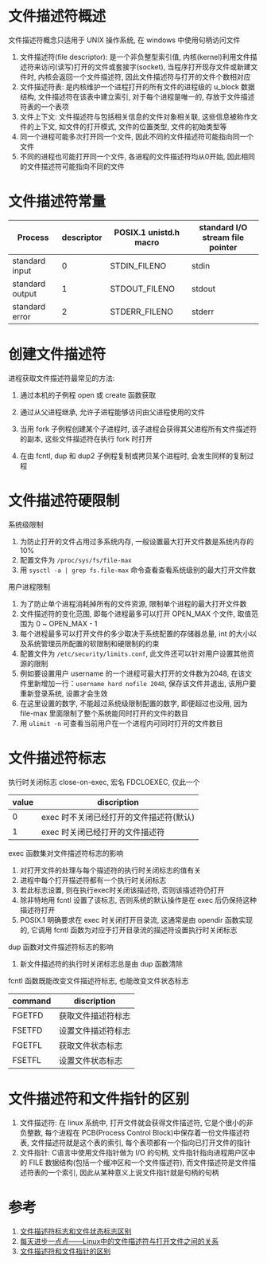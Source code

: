 # 文件描述符概述

文件描述符概念只适用于 UNIX 操作系统, 在 windows 中使用句柄访问文件

1. 文件描述符(file descriptor): 是一个非负整型索引值, 内核(kernel)利用文件描述符来访问(读写)打开的文件或套接字(socket), 当程序打开现存文件或新建文件时, 内核会返回一个文件描述符, 因此文件描述符与打开的文件个数相对应
2. 文件描述符表: 是内核维护一个进程打开的所有文件的进程级的 u_block 数据结构, 文件描述符在该表中建立索引, 对于每个进程是唯一的, 存放于文件描述符表的一个表项
3. 文件上下文: 文件描述符与包括相关信息的文件对象相关联, 这些信息被称作文件的上下文, 如文件的打开模式, 文件的位置类型, 文件的初始类型等
4. 同一个进程可能多次打开同一个文件, 因此不同的文件描述符可能指向同一个文件
5. 不同的进程也可能打开同一个文件, 各进程的文件描述符均从0开始, 因此相同的文件描述符可能指向不同的文件

# 文件描述符常量

| Process         | descriptor | POSIX.1 unistd.h macro | standard I/O stream file pointer |
| --------------- | ---------- | ---------------------- | -------------------------------- |
| standard input  | 0          | STDIN_FILENO           | stdin                            |
| standard output | 1          | STDOUT_FILENO          | stdout                           |
| standard error  | 2          | STDERR_FILENO          | stderr                           |

# 创建文件描述符

进程获取文件描述符最常见的方法:

1. 通过本机的子例程 open 或 create 函数获取
2. 通过从父进程继承, 允许子进程能够访问由父进程使用的文件

1. 当用 fork 子例程创建某个子进程时, 该子进程会获得其父进程所有文件描述符的副本, 这些文件描述符在执行 fork 时打开
2. 在由 fcntl, dup 和 dup2 子例程复制或拷贝某个进程时, 会发生同样的复制过程

# 文件描述符硬限制

系统级限制

1. 为防止打开的文件占用过多系统内存, 一般设置最大打开文件数是系统内存的10%
2. 配置文件为 `/proc/sys/fs/file-max`
3. 用 `sysctl -a | grep fs.file-max` 命令查看查看系统级别的最大打开文件数

用户进程限制

1. 为了防止单个进程消耗掉所有的文件资源, 限制单个进程的最大打开文件数
1. 文件描述符的变化范围, 即每个进程最多可以打开 OPEN_MAX 个文件, 取值范围为 0 ~ OPEN_MAX - 1
1. 每个进程最多可以打开文件的多少取决于系统配置的存储器总量, int 的大小以及系统管理员所配置的软限制和硬限制的约束
2. 配置文件为 `/etc/security/limits.conf`, 此文件还可以针对用户设置其他资源的限制
3. 例如要设置用户 username 的一个进程可最大打开的文件数为2048, 在该文件里新增加一行：`username hard nofile 2048`, 保存该文件并退出, 该用户要重新登录系统, 设置才会生效
4. 在这里设置的数字, 不能超过系统级限制配置的数字, 即便超过也没用, 因为 file-max 里面限制了整个系统能同时打开的文件的数目
5. 用 `ulimit -n` 可查看当前用户在一个进程内可同时打开的文件数目

# 文件描述符标志

执行时关闭标志 close-on-exec, 宏名 FDCLOEXEC, 仅此一个

| value | discription                        |
| ----- | ---------------------------------- |
| 0     | exec 时不关闭已经打开的文件描述符(默认) |
| 1     | exec 时关闭已经打开的文件描述符        |

exec 函数集对文件描述符标志的影响

1. 对打开文件的处理与每个描述符的执行时关闭标志的值有关
2. 进程中每个打开描述符都有一个执行时关闭标志
3. 若此标志设置, 则在执行exec时关闭该描述符, 否则该描述符仍打开
4. 除非特地用 fcntl 设置了该标志, 否则系统的默认操作是在 exec 后仍保持这种描述符打开
5. POSIX.1 明确要求在 exec 时关闭打开目录流, 这通常是由 opendir 函数实现的, 它调用 fcntl 函数为对应于打开目录流的描述符设置执行时关闭标志

dup 函数对文件描述符标志的影响

1. 新文件描述符的执行时关闭标志总是由 dup 函数清除

fcntl 函数既能改变文件描述符标志, 也能改变文件状态标志

| command | discription     |
| ------- | --------------- |
| FGETFD  | 获取文件描述符标志 |
| FSETFD  | 设置文件描述符标志 |
| FGETFL  | 获取文件状态标志  |
| FSETFL  | 设置文件状态标志  |

# 文件描述符和文件指针的区别

1. 文件描述符: 在 linux 系统中, 打开文件就会获得文件描述符, 它是个很小的非负整数, 每个进程在 PCB(Process Control Block)中保存着一份文件描述符表, 文件描述符就是这个表的索引, 每个表项都有一个指向已打开文件的指针
2. 文件指针: C语言中使用文件指针做为 I/O 的句柄, 文件指针指向进程用户区中的 FILE 数据结构(包括一个缓冲区和一个文件描述符), 而文件描述符是文件描述符表的一个索引, 因此从某种意义上说文件指针就是句柄的句柄

# 参考

1. [文件描述符标志和文件状态标志区别](http://blog.csdn.net/hittata/article/details/8665892)
2. [每天进步一点点——Linux中的文件描述符与打开文件之间的关系](http://blog.csdn.net/cywosp/article/details/38965239)
3. [文件描述符和文件指针的区别](http://blog.chinaunix.net/uid-20672257-id-1901040.html)
